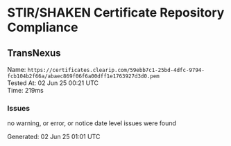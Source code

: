 # STIR/SHAKEN Certificate Repository Compliance

## TransNexus

Name: `https://certificates.clearip.com/59ebb7c1-25bd-4dfc-9794-fcb104b2f66a/abaec869f06f6a00dff1e1763927d3d0.pem`\
Tested At: 02 Jun 25 00:21 UTC\
Time: 219ms

### Issues

no warning, or error, or notice date level issues were found

Generated: 02 Jun 25 01:01 UTC